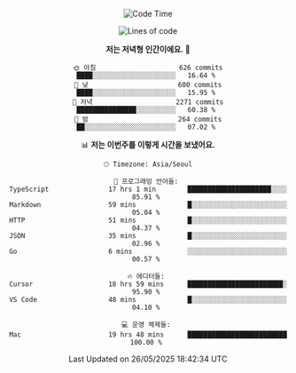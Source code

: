 <div align='center'>
 
<!--START_SECTION:waka-->
![Code Time](http://img.shields.io/badge/Code%20Time-4%2C382%20hrs%2055%20mins-blue)

![Lines of code](https://img.shields.io/badge/%EC%A0%80%EB%8A%94%20%EC%97%AC%ED%83%9C%EA%B9%8C%EC%A7%80%20-1.7%20million%20%EC%A4%84%EC%9D%98%20%EC%BD%94%EB%93%9C%EB%A5%BC%20%EC%9E%91%EC%84%B1%ED%96%88%EC%96%B4%EC%9A%94.-blue)

**저는 저녁형 인간이에요. 🦉** 

```text
🌞 아침                     626 commits         ████░░░░░░░░░░░░░░░░░░░░░   16.64 % 
🌆 낮　                     600 commits         ████░░░░░░░░░░░░░░░░░░░░░   15.95 % 
🌃 저녁                     2271 commits        ███████████████░░░░░░░░░░   60.38 % 
🌙 밤　                     264 commits         ██░░░░░░░░░░░░░░░░░░░░░░░   07.02 % 
```


📊 **저는 이번주를 이렇게 시간을 보냈어요.** 

```text
🕑︎ Timezone: Asia/Seoul

💬 프로그래밍 언어들: 
TypeScript               17 hrs 1 min        █████████████████████░░░░   85.91 % 
Markdown                 59 mins             █░░░░░░░░░░░░░░░░░░░░░░░░   05.04 % 
HTTP                     51 mins             █░░░░░░░░░░░░░░░░░░░░░░░░   04.37 % 
JSON                     35 mins             █░░░░░░░░░░░░░░░░░░░░░░░░   02.96 % 
Go                       6 mins              ░░░░░░░░░░░░░░░░░░░░░░░░░   00.57 % 

🔥 에디터들: 
Cursor                   18 hrs 59 mins      ████████████████████████░   95.90 % 
VS Code                  48 mins             █░░░░░░░░░░░░░░░░░░░░░░░░   04.10 % 

💻 운영 체제들: 
Mac                      19 hrs 48 mins      █████████████████████████   100.00 % 
```


 Last Updated on 26/05/2025 18:42:34 UTC
<!--END_SECTION:waka-->
 </div>
<!---
Emewjin/Emewjin is a ✨ special ✨ repository because its `README.md` (this file) appears on your GitHub profile.
You can click the Preview link to take a look at your changes.
--->
